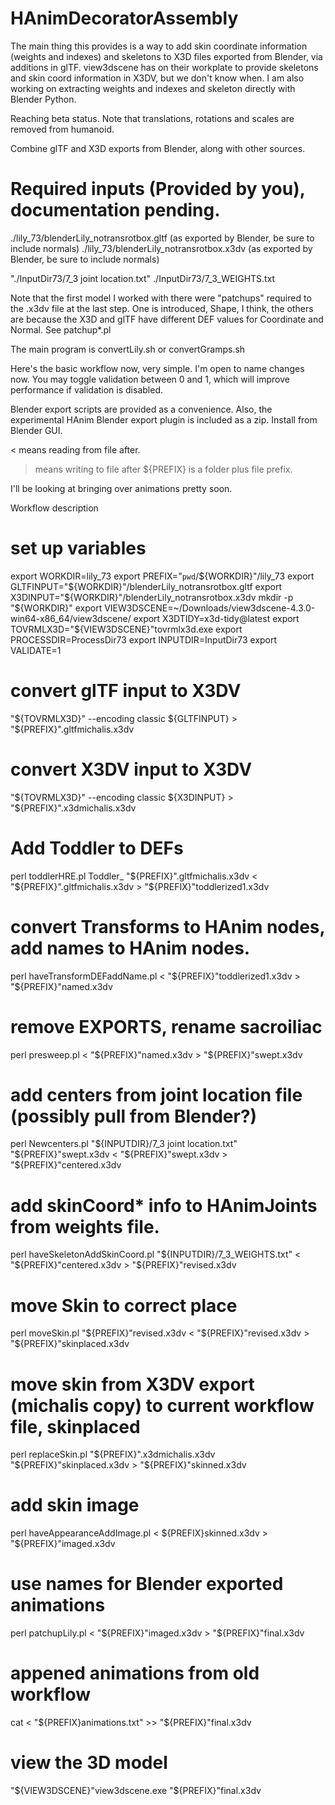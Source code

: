 # HAnimDecoratorAssembly

The main thing this provides is a way to add skin coordinate information (weights and indexes) and skeletons to X3D files exported from Blender, via additions in glTF.  view3dscene has on their workplate to provide skeletons and skin coord information in X3DV, but we don't know when.  I am also working on extracting weights and indexes and skeleton directly with Blender Python.  

Reaching beta status.  Note that translations, rotations and scales are removed from humanoid.

Combine glTF and X3D exports from Blender, along with other sources.

# Required inputs (Provided by you), documentation pending.

./lily_73/blenderLily_notransrotbox.gltf (as exported by Blender, be sure to include normals)
./lily_73/blenderLily_notransrotbox.x3dv (as exported by Blender, be sure to include normals)

"./InputDir73/7_3 joint location.txt"
./InputDir73/7_3_WEIGHTS.txt

Note that the first model I worked with there were "patchups" required to the .x3dv file at the last step.  One is introduced, Shape, I think, the others are because the X3D and glTF have different DEF values for Coordinate and Normal.  See patchup*.pl


The main program is convertLily.sh or convertGramps.sh

Here's the basic workflow now, very simple.  I'm open to name changes now.  You may toggle validation between 0 and 1, which will improve performance if validation is disabled.

Blender export scripts are provided as a convenience.  Also, the experimental HAnim Blender export plugin is included as a zip.  Install from Blender GUI.

< means reading from file after.
> means writing to file after
${PREFIX} is a folder plus file prefix.

I'll be looking at bringing over animations pretty soon.

Workflow description

# set up variables

export WORKDIR=lily_73
export PREFIX="`pwd`/${WORKDIR}"/lily_73
export GLTFINPUT="${WORKDIR}"/blenderLily_notransrotbox.gltf
export X3DINPUT="${WORKDIR}"/blenderLily_notransrotbox.x3dv
mkdir -p "${WORKDIR}"
export VIEW3DSCENE=~/Downloads/view3dscene-4.3.0-win64-x86_64/view3dscene/
export X3DTIDY=x3d-tidy@latest
export TOVRMLX3D="${VIEW3DSCENE}"tovrmlx3d.exe
export PROCESSDIR=ProcessDir73
export INPUTDIR=InputDir73
export VALIDATE=1

# convert glTF input to X3DV
"${TOVRMLX3D}" --encoding classic ${GLTFINPUT} > "${PREFIX}".gltfmichalis.x3dv 

# convert X3DV input to X3DV
"${TOVRMLX3D}" --encoding classic ${X3DINPUT} > "${PREFIX}".x3dmichalis.x3dv 

# Add Toddler to DEFs

perl toddlerHRE.pl Toddler_ "${PREFIX}".gltfmichalis.x3dv < "${PREFIX}".gltfmichalis.x3dv > "${PREFIX}"toddlerized1.x3dv

# convert Transforms to HAnim nodes, add names to HAnim nodes.
perl haveTransformDEFaddName.pl < "${PREFIX}"toddlerized1.x3dv > "${PREFIX}"named.x3dv


# remove EXPORTS, rename sacroiliac

perl presweep.pl < "${PREFIX}"named.x3dv > "${PREFIX}"swept.x3dv

# add centers from joint location file (possibly pull from Blender?)
perl Newcenters.pl "${INPUTDIR}/7_3 joint location.txt" "${PREFIX}"swept.x3dv < "${PREFIX}"swept.x3dv > "${PREFIX}"centered.x3dv

# add skinCoord* info to HAnimJoints from weights file.
perl haveSkeletonAddSkinCoord.pl "${INPUTDIR}/7_3_WEIGHTS.txt" <  "${PREFIX}"centered.x3dv > "${PREFIX}"revised.x3dv

# move Skin to correct place
perl moveSkin.pl "${PREFIX}"revised.x3dv < "${PREFIX}"revised.x3dv > "${PREFIX}"skinplaced.x3dv

# move skin from X3DV export (michalis copy) to current workflow file, skinplaced

perl replaceSkin.pl  "${PREFIX}".x3dmichalis.x3dv "${PREFIX}"skinplaced.x3dv > "${PREFIX}"skinned.x3dv

# add skin image

perl haveAppearanceAddImage.pl < ${PREFIX}skinned.x3dv > "${PREFIX}"imaged.x3dv

# use names for Blender exported animations

perl patchupLily.pl < "${PREFIX}"imaged.x3dv > "${PREFIX}"final.x3dv

# appened animations from old workflow

cat < "${PREFIX}animations.txt" >> "${PREFIX}"final.x3dv

# view the 3D model
"${VIEW3DSCENE}"view3dscene.exe "${PREFIX}"final.x3dv

